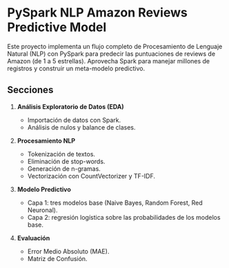 # PySpark NLP Amazon Reviews Predictive Model

Este proyecto implementa un flujo completo de Procesamiento de Lenguaje Natural (NLP) con PySpark para predecir las puntuaciones de reviews de Amazon (de 1 a 5 estrellas). Aprovecha Spark para manejar millones de registros y construir un meta-modelo predictivo.

## Secciones

1. **Análisis Exploratorio de Datos (EDA)**
   - Importación de datos con Spark.
   - Análisis de nulos y balance de clases.

2. **Procesamiento NLP**
   - Tokenización de textos.
   - Eliminación de stop-words.
   - Generación de n-gramas.
   - Vectorización con CountVectorizer y TF-IDF.

3. **Modelo Predictivo**
   - Capa 1: tres modelos base (Naive Bayes, Random Forest, Red Neuronal).
   - Capa 2: regresión logística sobre las probabilidades de los modelos base.

4. **Evaluación**
   - Error Medio Absoluto (MAE).
   - Matriz de Confusión.



